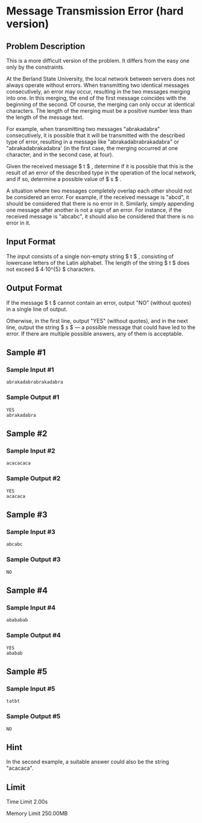 # Message Transmission Error (hard version)

## Problem Description

This is a more difficult version of the problem. It differs from the easy one only by the constraints.

At the Berland State University, the local network between servers does not always operate without errors. When transmitting two identical messages consecutively, an error may occur, resulting in the two messages merging into one. In this merging, the end of the first message coincides with the beginning of the second. Of course, the merging can only occur at identical characters. The length of the merging must be a positive number less than the length of the message text.

For example, when transmitting two messages "abrakadabra" consecutively, it is possible that it will be transmitted with the described type of error, resulting in a message like "abrakadabrabrakadabra" or "abrakadabrakadabra' (in the first case, the merging occurred at one character, and in the second case, at four).

Given the received message $ t $ , determine if it is possible that this is the result of an error of the described type in the operation of the local network, and if so, determine a possible value of $ s $ .

A situation where two messages completely overlap each other should not be considered an error. For example, if the received message is "abcd", it should be considered that there is no error in it. Similarly, simply appending one message after another is not a sign of an error. For instance, if the received message is "abcabc", it should also be considered that there is no error in it.

## Input Format

The input consists of a single non-empty string $ t $ , consisting of lowercase letters of the Latin alphabet. The length of the string $ t $ does not exceed $ 4·10^{5} $ characters.

## Output Format

If the message $ t $ cannot contain an error, output "NO" (without quotes) in a single line of output.

Otherwise, in the first line, output "YES" (without quotes), and in the next line, output the string $ s $ — a possible message that could have led to the error. If there are multiple possible answers, any of them is acceptable.

## Sample #1

### Sample Input #1

```
abrakadabrabrakadabra
```

### Sample Output #1

```
YES
abrakadabra
```

## Sample #2

### Sample Input #2

```
acacacaca
```

### Sample Output #2

```
YES
acacaca
```

## Sample #3

### Sample Input #3

```
abcabc
```

### Sample Output #3

```
NO
```

## Sample #4

### Sample Input #4

```
abababab
```

### Sample Output #4

```
YES
ababab
```

## Sample #5

### Sample Input #5

```
tatbt
```

### Sample Output #5

```
NO
```

## Hint

In the second example, a suitable answer could also be the string "acacaca".

## Limit



Time Limit
2.00s

Memory Limit
250.00MB